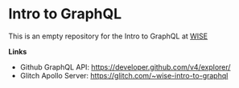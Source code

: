 # Intro to GraphQL

This is an empty repository for the Intro to GraphQL at [WISE](https://conference.wiseuoft.org/)

**Links**
- Github GraphQL API: https://developer.github.com/v4/explorer/
- Glitch Apollo Server: https://glitch.com/~wise-intro-to-graphql
